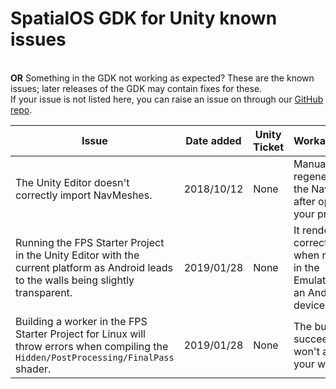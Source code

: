 # SpatialOS GDK for Unity known issues


<br/>**OR**
Something in the GDK not working as expected? These are the known issues; later releases of the GDK may contain fixes for these.  
If your issue is not listed here, you can raise an issue on through our [GitHub repo](https://github.com/spatialos/unrealgdk/issues).

| Issue                                                                                                                                                                                                                                                                                                                        | Date added | Unity Ticket                                                                                           | Workaround?                                                           |
|------------------------------------------------------------------------------------------------------------------------------------------------------------------------------------------------------------------------------------------------------------------------------------------------------------------------------|------------|--------------------------------------------------------------------------------------------------------|-----------------------------------------------------------------------|
| The Unity Editor doesn't correctly import NavMeshes.                                                                                                                                                                                                                                                                         | 2018/10/12 | None                                                                                                   | Manually regenerate the NavMesh after opening your project.            |
| Running the FPS Starter Project in the Unity Editor with the current platform as Android leads to the walls being slightly transparent.                                                                                                      | 2019/01/28 | None                                                                                                | It renders correctly when running in the Emulator or an Android device                                                |
| Building a worker in the FPS Starter Project for Linux will throw errors when compiling the `Hidden/PostProcessing/FinalPass` shader.                                                                                                    | 2019/01/28 | None                                                                                                | The build still succeeds and won't affect your worker.                                                |

